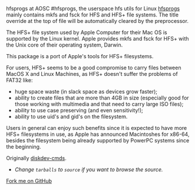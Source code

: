 hfsprogs at AOSC
#hfsprogs, the userspace hfs utils for Linux
[hfsprogs](https://github.com/AOSC-Dev/hfsprogs) mainly contains mkfs and fsck for HFS and HFS+ file systems.
<comment>The title override at the top of file will be automatically cleared by the preprocessor.</comment>

The HFS+ file system used by Apple Computer for their Mac OS is
supported by the Linux kernel.  Apple provides mkfs and fsck for
HFS+ with the Unix core of their operating system, Darwin.

This package is a port of Apple's tools for HFS+ filesystems.

For users, HFS+ seems to be a good compromise to carry files between
MacOS X and Linux Machines, as HFS+ doesn't suffer the problems of FAT32 like:

- huge space waste (in slack space as devices grow faster);
- ability to create files that are more than 4GB in size (especially good for those
working with multimedia and that need to carry large ISO files);
- ability to use case preserving (and even sensitivity!);
- ability to use uid's and gid's on the filesystem.

Users in general can enjoy such benefits since it is expected to have
more HFS+ filesystems in use, as Apple has announced Macintoshes for
x86-64, besides the filesystem being already supported by PowerPC
systems since the beginning.

Originally [diskdev-cmds](https://opensource.apple.com/tarballs/diskdev_cmds/).<br />
- *Change `tarballs` to `source` if you want to browse the source.*

<div class="github-fork-ribbon-wrapper left-bottom"><div class="github-fork-ribbon"><a href="https://github.com/AOSC-Dev/hfsprogs/">Fork me on GitHub</a></div></div>